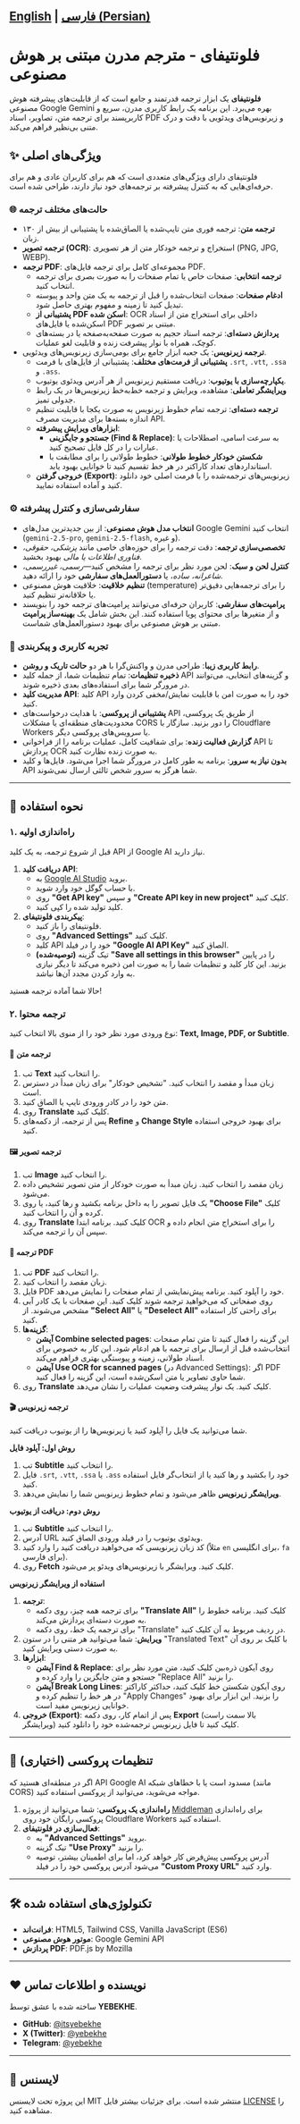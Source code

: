 
[English](./README.md) | [فارسی (Persian)](./README.fa.md)
---

# فلونتیفای - مترجم مدرن مبتنی بر هوش مصنوعی

**فلونتیفای** یک ابزار ترجمه قدرتمند و جامع است که از قابلیت‌های پیشرفته هوش مصنوعی Google Gemini بهره می‌برد. این برنامه یک رابط کاربری مدرن، سریع و کاربرپسند برای ترجمه متن، تصاویر، اسناد PDF و زیرنویس‌های ویدئویی با دقت و درک متنی بی‌نظیر فراهم می‌کند.

## ✨ ویژگی‌های اصلی

فلونتیفای دارای ویژگی‌های متعددی است که هم برای کاربران عادی و هم برای حرفه‌ای‌هایی که به کنترل پیشرفته بر ترجمه‌های خود نیاز دارند، طراحی شده است.

### 🌐 **حالت‌های مختلف ترجمه**
- **ترجمه متن**: ترجمه فوری متن تایپ‌شده یا الصاق‌شده با پشتیبانی از بیش از ۱۳۰ زبان.
- **ترجمه تصویر (OCR)**: استخراج و ترجمه خودکار متن از هر تصویری (PNG, JPG, WEBP).
- **ترجمه PDF**: مجموعه‌ای کامل برای ترجمه فایل‌های PDF.
  - **ترجمه انتخابی**: صفحات خاص یا تمام صفحات را به صورت بصری برای ترجمه انتخاب کنید.
  - **ادغام صفحات**: صفحات انتخاب‌شده را قبل از ترجمه به یک متن واحد و پیوسته تبدیل کنید تا زمینه و مفهوم بهتری حاصل شود.
  - **پشتیبانی از PDF اسکن شده**: OCR داخلی برای استخراج متن از اسناد اسکن‌شده یا فایل‌های PDF مبتنی بر تصویر.
  - **پردازش دسته‌ای**: ترجمه اسناد حجیم به صورت صفحه‌به‌صفحه یا در بسته‌های کوچک، همراه با نوار پیشرفت زنده و قابلیت لغو عملیات.
- **ترجمه زیرنویس**: یک جعبه ابزار جامع برای بومی‌سازی زیرنویس‌های ویدئویی.
  - **پشتیبانی از فرمت‌های مختلف**: پشتیبانی از فایل‌های با فرمت `.srt`, `.vtt`, `.ssa` و `.ass`.
  - **یکپارچه‌سازی با یوتیوب**: دریافت مستقیم زیرنویس از هر آدرس ویدئوی یوتیوب.
  - **ویرایشگر تعاملی**: مشاهده، ویرایش و ترجمه خط‌به‌خط زیرنویس‌ها در یک رابط جدولی تمیز.
  - **ترجمه دسته‌ای**: ترجمه تمام خطوط زیرنویس به صورت یکجا با قابلیت تنظیم اندازه بسته‌ها برای مدیریت مصرف API.
  - **ابزارهای ویرایش پیشرفته**:
    - **جستجو و جایگزینی (Find & Replace)**: به سرعت اسامی، اصطلاحات یا عبارات را در کل فایل تصحیح کنید.
    - **شکستن خودکار خطوط طولانی**: خطوط طولانی را برای مطابقت با استانداردهای تعداد کاراکتر در هر خط تقسیم کنید تا خوانایی بهبود یابد.
  - **خروجی گرفتن (Export)**: زیرنویس‌های ترجمه‌شده را با فرمت اصلی خود دانلود کنید و آماده استفاده نمایید.

### ⚙️ **سفارشی‌سازی و کنترل پیشرفته**
- **انتخاب مدل هوش مصنوعی**: از بین جدیدترین مدل‌های Google Gemini انتخاب کنید (`gemini-2.5-pro`, `gemini-2.5-flash`, و غیره).
- **تخصصی‌سازی ترجمه**: دقت ترجمه را برای حوزه‌های خاصی مانند *پزشکی، حقوقی، فناوری اطلاعات یا مالی* بهبود بخشید.
- **کنترل لحن و سبک**: لحن مورد نظر برای ترجمه را مشخص کنید—*رسمی، غیررسمی، شاعرانه، ساده*، یا **دستورالعمل‌های سفارشی** خود را ارائه دهید.
- **تنظیم خلاقیت**: خلاقیت هوش مصنوعی (temperature) را برای ترجمه‌هایی دقیق‌تر یا خلاقانه‌تر تنظیم کنید.
- **پرامپت‌های سفارشی**: کاربران حرفه‌ای می‌توانند پرامپت‌های ترجمه خود را بنویسند و از متغیرها برای محتوای پویا استفاده کنند. این بخش شامل یک **بهینه‌ساز پرامپت** مبتنی بر هوش مصنوعی برای بهبود دستورالعمل‌های شماست.

### 🚀 **تجربه کاربری و پیکربندی**
- **رابط کاربری زیبا**: طراحی مدرن و واکنش‌گرا با هر دو **حالت تاریک و روشن**.
- **ذخیره تنظیمات**: تمام تنظیمات شما، از جمله کلید API و گزینه‌های انتخابی، می‌توانند در مرورگر شما برای استفاده‌های بعدی ذخیره شوند.
- **مدیریت کلید API**: کلید API خود را به صورت امن با قابلیت نمایش/مخفی کردن وارد کنید.
- **پشتیبانی از پروکسی**: با هدایت درخواست‌های API از طریق یک پروکسی، محدودیت‌های منطقه‌ای یا مشکلات CORS را دور بزنید. سازگار با Cloudflare Workers یا سرویس‌های پروکسی دیگر.
- **گزارش فعالیت زنده**: برای شفافیت کامل، عملیات برنامه را از فراخوانی API تا پردازش OCR به صورت زنده نظارت کنید.
- **بدون نیاز به سرور**: برنامه به طور کامل در مرورگر شما اجرا می‌شود. فایل‌ها و کلید API شما هرگز به سرور شخص ثالثی ارسال نمی‌شوند.

---

## 🚀 نحوه استفاده

### ۱. راه‌اندازی اولیه

قبل از شروع ترجمه، به یک کلید API از Google AI نیاز دارید.

1.  **دریافت کلید API**:
    - به [Google AI Studio](https://aistudio.google.com/) بروید.
    - با حساب گوگل خود وارد شوید.
    - روی **"Get API key"** و سپس **"Create API key in new project"** کلیک کنید.
    - کلید تولید شده را کپی کنید.
2.  **پیکربندی فلونتیفای**:
    - فلونتیفای را باز کنید.
    - روی **"Advanced Settings"** کلیک کنید.
    - کلید API خود را در فیلد **"Google AI API Key"** الصاق کنید.
    - **(توصیه‌شده)** تیک گزینه **"Save all settings in this browser"** را در پایین بزنید. این کار کلید و تنظیمات شما را به صورت امن ذخیره می‌کند تا دیگر نیازی به وارد کردن مجدد آن‌ها نباشد.

حالا شما آماده ترجمه هستید!

### ۲. ترجمه محتوا

نوع ورودی مورد نظر خود را از منوی بالا انتخاب کنید: **Text, Image, PDF, or Subtitle**.

#### **📝 ترجمه متن**
1.  تب **Text** را انتخاب کنید.
2.  زبان مبدأ و مقصد را انتخاب کنید. "تشخیص خودکار" برای زبان مبدأ در دسترس است.
3.  متن خود را در کادر ورودی تایپ یا الصاق کنید.
4.  روی **Translate** کلیک کنید.
5.  پس از ترجمه، از دکمه‌های **Refine** و **Change Style** برای بهبود خروجی استفاده کنید.

#### **🖼️ ترجمه تصویر**
1.  تب **Image** را انتخاب کنید.
2.  زبان مقصد را انتخاب کنید. زبان مبدأ به صورت خودکار از متن تصویر تشخیص داده می‌شود.
3.  یک فایل تصویر را به داخل برنامه بکشید و رها کنید، یا روی **"Choose File"** کلیک کرده و آن را انتخاب کنید.
4.  روی **Translate** کلیک کنید. برنامه ابتدا OCR را برای استخراج متن انجام داده و سپس آن را ترجمه می‌کند.

#### **📄 ترجمه PDF**
1.  تب **PDF** را انتخاب کنید.
2.  زبان مقصد را انتخاب کنید.
3.  فایل PDF خود را آپلود کنید. برنامه پیش‌نمایشی از تمام صفحات را نمایش می‌دهد.
4.  روی صفحاتی که می‌خواهید ترجمه شوند کلیک کنید. این صفحات با یک کادر آبی مشخص می‌شوند. از **"Select All"** یا **"Deselect All"** برای راحتی کار استفاده کنید.
5.  **گزینه‌ها**:
    - **آپشن Combine selected pages**: این گزینه را فعال کنید تا متن تمام صفحات انتخاب‌شده قبل از ارسال برای ترجمه با هم ادغام شود. این کار به خصوص برای اسناد طولانی، زمینه و پیوستگی بهتری فراهم می‌کند.
    - **آپشن Use OCR for scanned pages** (در Advanced Settings): اگر PDF شما حاوی تصاویر یا متن اسکن‌شده است، این گزینه را فعال کنید.
6.  روی **Translate** کلیک کنید. یک نوار پیشرفت وضعیت عملیات را نشان می‌دهد.

#### **🎬 ترجمه زیرنویس**
شما می‌توانید یک فایل را آپلود کنید یا زیرنویس‌ها را از یوتیوب دریافت کنید.

**روش اول: آپلود فایل**
1.  تب **Subtitle** را انتخاب کنید.
2.  فایل `.srt`, `.vtt`, `.ssa` یا `.ass` خود را بکشید و رها کنید یا از انتخاب‌گر فایل استفاده کنید.
3.  **ویرایشگر زیرنویس** ظاهر می‌شود و تمام خطوط زیرنویس شما را نمایش می‌دهد.

**روش دوم: دریافت از یوتیوب**
1.  تب **Subtitle** را انتخاب کنید.
2.  آدرس URL ویدئوی یوتیوب را در فیلد ورودی الصاق کنید.
3.  کد زبان زیرنویسی که می‌خواهید دریافت کنید را وارد کنید (مثلاً `en` برای انگلیسی، `fa` برای فارسی).
4.  روی **Fetch** کلیک کنید. ویرایشگر با زیرنویس‌های ویدئو پر می‌شود.

**استفاده از ویرایشگر زیرنویس**
1.  **ترجمه**:
    - برای ترجمه همه چیز، روی دکمه **"Translate All"** کلیک کنید. برنامه خطوط را به صورت دسته‌ای پردازش می‌کند.
    - برای ترجمه یک خط، روی دکمه "Translate" در ردیف مربوط به آن کلیک کنید.
2.  **ویرایش**: شما می‌توانید هر متنی را در ستون "Translated Text" با کلیک بر روی آن به صورت دستی ویرایش کنید.
3.  **ابزارها**:
    - **آپشن Find & Replace**: روی آیکون ذره‌بین کلیک کنید، متن مورد نظر برای جستجو و متن جایگزین را وارد کرده و "Replace All" را بزنید.
    - **آپشن Break Long Lines**: روی آیکون شکستن خط کلیک کنید، حداکثر کاراکتر در هر خط را تنظیم کرده و "Apply Changes" را بزنید. این ابزار برای بهبود خوانایی زیرنویس مفید است.
4.  **خروجی (Export)**: پس از اتمام کار، روی دکمه **Export** (بالا سمت راست ویرایشگر) کلیک کنید تا فایل زیرنویس ترجمه‌شده خود را دانلود کنید.

---

## 🔧 تنظیمات پروکسی (اختیاری)

اگر در منطقه‌ای هستید که API Google AI مسدود است یا با خطاهای شبکه (مانند CORS) مواجه می‌شوید، می‌توانید از پروکسی استفاده کنید.

1.  **راه‌اندازی یک پروکسی**: شما می‌توانید از پروژه [Middleman](https://github.com/yebekhe/middleman) برای راه‌اندازی پروکسی رایگان خود روی Cloudflare Workers استفاده کنید.
2.  **فعال‌سازی در فلونتیفای**:
    - به **"Advanced Settings"** بروید.
    - تیک گزینه **"Use Proxy"** را بزنید.
    - آدرس پروکسی پیش‌فرض کار خواهد کرد، اما برای اطمینان بیشتر، توصیه می‌شود آدرس پروکسی خود را در فیلد **"Custom Proxy URL"** وارد کنید.

---

## 🛠️ تکنولوژی‌های استفاده شده

- **فرانت‌اند**: HTML5, Tailwind CSS, Vanilla JavaScript (ES6)
- **موتور هوش مصنوعی**: Google Gemini API
- **پردازش PDF**: PDF.js by Mozilla

---

## ❤️ نویسنده و اطلاعات تماس

ساخته شده با عشق توسط **YEBEKHE**.

- **GitHub**: [@itsyebekhe](https://github.com/itsyebekhe)
- **X (Twitter)**: [@yebekhe](https://x.com/yebekhe)
- **Telegram**: [@yebekhe](https://t.me/yebekhe)

---

## 📄 لایسنس

این پروژه تحت لایسنس MIT منتشر شده است. برای جزئیات بیشتر فایل [LICENSE](LICENSE) را مشاهده کنید.
